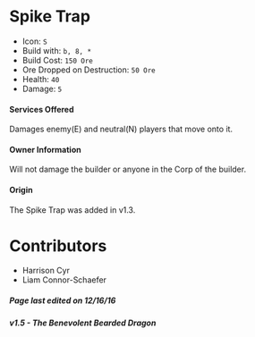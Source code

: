 Spike Trap
=======
* Icon: `S`
* Build with: `b, 8, *`
* Build Cost: `150 Ore`
* Ore Dropped on Destruction: `50 Ore`
* Health: `40`
* Damage: `5`

#### Services Offered
Damages enemy(E) and neutral(N) players that move onto it.

#### Owner Information
Will not damage the builder or anyone in the Corp of the builder.

#### Origin
The Spike Trap was added in v1.3.

Contributors
============
- Harrison Cyr
- Liam Connor-Schaefer

##### Page last edited on 12/16/16
##### v1.5 - The Benevolent Bearded Dragon
